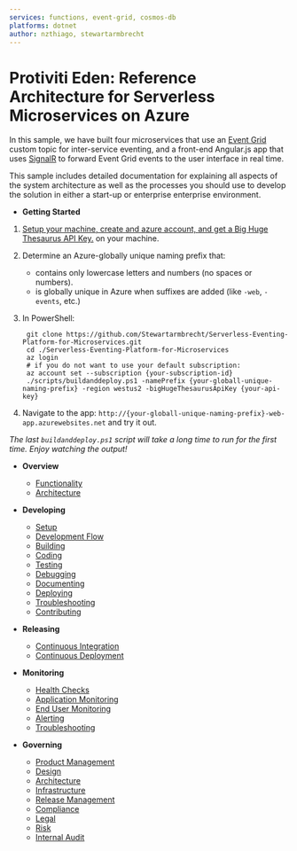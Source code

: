 ```yaml
---
services: functions, event-grid, cosmos-db
platforms: dotnet
author: nzthiago, stewartarmbrecht
---
```


# Protiviti Eden: Reference Architecture for Serverless Microservices on Azure

In this sample, we have built four microservices that use an [Event Grid](https://docs.microsoft.com/en-us/azure/event-grid/overview) 
custom topic for inter-service eventing, and a front-end Angular.js app that uses [SignalR](https://www.asp.net/signalr) 
to forward Event Grid events to the user interface in real time.

This sample includes detailed documentation for explaining
all aspects of the system architecture as well as the processes you should use to 
develop the solution in either a start-up or enterprise enterprise environment.

* **Getting Started**
1. [Setup your machine, create and azure account, and get a Big Huge Thesaurus API Key.](/_docs/developing/setup.md) on your machine.
2. Determine an Azure-globally unique naming prefix that: 
    * contains only lowercase letters and numbers (no spaces or numbers).
    * is globally unique in Azure when suffixes are added (like `-web`, `-events`, etc.)
3. In PowerShell:

        git clone https://github.com/Stewartarmbrecht/Serverless-Eventing-Platform-for-Microservices.git
        cd ./Serverless-Eventing-Platform-for-Microservices
        az login
        # if you do not want to use your default subscription:
        az account set --subscription {your-subscription-id}
        ./scripts/buildanddeploy.ps1 -namePrefix {your-globall-unique-naming-prefix} -region westus2 -bigHugeThesaurusApiKey {your-api-key}
4. Navigate to the app: `http://{your-globall-unique-naming-prefix}-web-app.azurewebsites.net` and try it out.


_The last `buildanddeploy.ps1` script will take a long time to run for the first time.  Enjoy watching the output!_

* **Overview**
    * [Functionality](/_docs/overview/functionality.md)
    * [Architecture](/_docs/overview/architecture.md)

* **Developing**
    * [Setup](/_docs/developing/setup.md)
    * [Development Flow](/_docs/developing/development-flow.md)
    * [Building](/_docs/developing/building.md)
    * [Coding](/_docs/developing/coding.md)
    * [Testing](/_docs/developing/testing.md)
    * [Debugging](/_docs/developing/debugging.md)
    * [Documenting](/_docs/developing/documenting.md)
    * [Deploying](/_docs/developing/deploying.md)
    * [Troubleshooting](/_docs/monitoring/troubleshooting.md)
    * [Contributing](/_docs/monitoring/contributing.md)

* **Releasing**
    * [Continuous Integration](/_docs/releasing/continuous-integration.md)
    * [Continuous Deployment](/_docs/releasing/continuous-deployment.md)

* **Monitoring**
    * [Health Checks](/_docs/monitoring/health-checks.md)
    * [Application Monitoring](/_docs/monitoring/application-monitoring.md)
    * [End User Monitoring](/_docs/monitoring/end-user-monitoring.md)
    * [Alerting](/_docs/monitoring/alerting.md)
    * [Troubleshooting](/_docs/monitoring/troubleshooting.md)

* **Governing**
    * [Product Management](/_docs/governing/product-management.md)
    * [Design](/_docs/governing/design.md)
    * [Architecture](/_docs/governing/architecture.md)
    * [Infrastructure](/_docs/governing/infrastructure.md)
    * [Release Management](/_docs/governing/pipeline.md)
    * [Compliance](/_docs/governing/compliance.md)
    * [Legal](/_docs/governing/legal.md)
    * [Risk](/_docs/governing/risk.md)
    * [Internal Audit](/_docs/governing/internal-audit.md)
